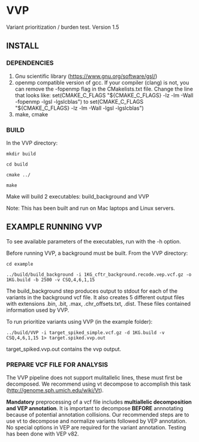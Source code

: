 # VVP
Variant prioritization / burden test.  Version 1.5

## INSTALL
### DEPENDENCIES  

1. Gnu scientific library (https://www.gnu.org/software/gsl/)  
2. openmp compatible version of gcc.  If your compiler (clang) is not, you can remove the -fopenmp flag in the CMakelists.txt file.  Change the line that looks like: set(CMAKE_C_FLAGS "${CMAKE_C_FLAGS} -lz -lm -Wall -fopenmp -lgsl -lgslcblas") to set(CMAKE_C_FLAGS "${CMAKE_C_FLAGS} -lz -lm -Wall -lgsl -lgslcblas")
3.  make, cmake

### BUILD

In the VVP directory:

`mkdir build`

`cd build`

`cmake ../`

`make`

Make will build 2 executables:  build_background and VVP

Note:  This has been built and run on Mac laptops and Linux servers.  

## EXAMPLE RUNNING VVP

To see available parameters of the executables, run with the -h option.  

Before running VVP, a background must be built.  From the VVP directory:

`cd example`

`../build/build_background -i 1KG_cftr_background.recode.vep.vcf.gz -o 1KG.build -b 2500 -v CSQ,4,6,1,15`

The build_background step produces output to stdout for each of the variants in the background vcf file.  It also creates 5 different output files with extensions .bin, .bit, .max, .chr_offsets.txt, .dist.  These files contained information used by VVP.  

To run prioritize variants using VVP (in the example folder):

`../build/VVP -i target_spiked_simple.vcf.gz -d 1KG.build -v CSQ,4,6,1,15 1> target.spiked.vvp.out`

target_spiked.vvp.out contains the vvp output.

### PREPARE VCF FILE FOR ANALYSIS

The VVP pipeline does not support mulitallelic lines, these must first be decomposed.  We recommend using vt decompose to accomplish this task (http://genome.sph.umich.edu/wiki/Vt).

**Mandatory** preprocessing of a vcf file includes **multiallelic decomposition and VEP annotation**.  It is important to decompose **BEFORE** annnotating because of potential annotation collisions.  Our recommended steps are to use vt to decompose and normalize variants followed by VEP annotation.  No special options in VEP are required for the variant annotation.  Testing has been done with VEP v82.    







